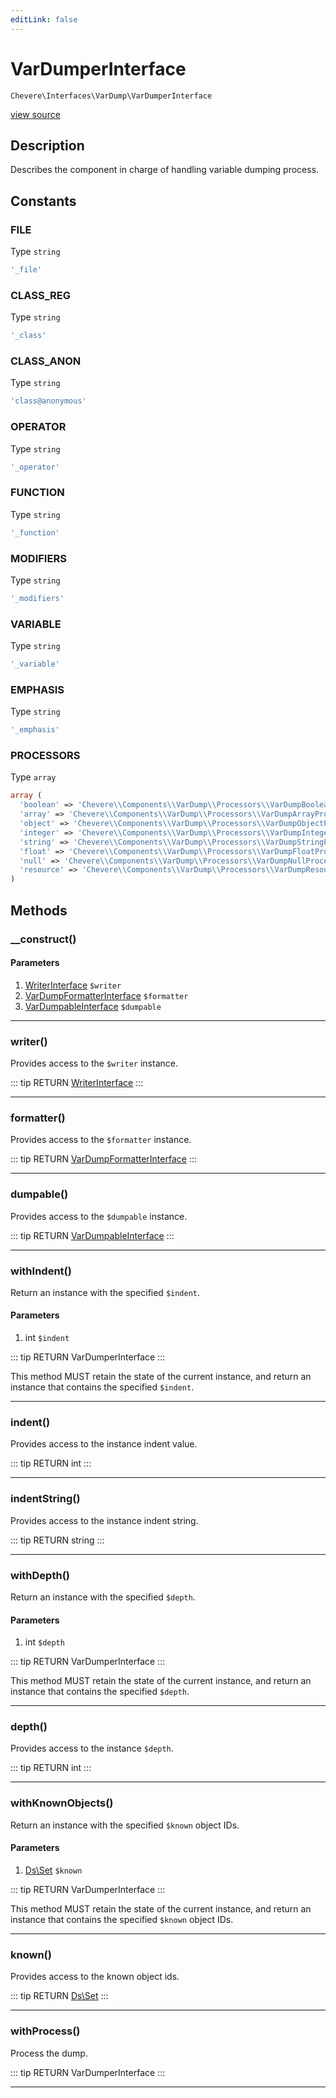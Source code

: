 ```yaml
---
editLink: false
---
```


# VarDumperInterface

`Chevere\Interfaces\VarDump\VarDumperInterface`

[view source](https://github.com/chevere/chevere/blob/master/src/Chevere/Interfaces/VarDump/VarDumperInterface.php)

## Description

Describes the component in charge of handling variable dumping process.

## Constants

### FILE

Type `string`

```php
'_file'
```

### CLASS_REG

Type `string`

```php
'_class'
```

### CLASS_ANON

Type `string`

```php
'class@anonymous'
```

### OPERATOR

Type `string`

```php
'_operator'
```

### FUNCTION

Type `string`

```php
'_function'
```

### MODIFIERS

Type `string`

```php
'_modifiers'
```

### VARIABLE

Type `string`

```php
'_variable'
```

### EMPHASIS

Type `string`

```php
'_emphasis'
```

### PROCESSORS

Type `array`

```php
array (
  'boolean' => 'Chevere\\Components\\VarDump\\Processors\\VarDumpBooleanProcessor',
  'array' => 'Chevere\\Components\\VarDump\\Processors\\VarDumpArrayProcessor',
  'object' => 'Chevere\\Components\\VarDump\\Processors\\VarDumpObjectProcessor',
  'integer' => 'Chevere\\Components\\VarDump\\Processors\\VarDumpIntegerProcessor',
  'string' => 'Chevere\\Components\\VarDump\\Processors\\VarDumpStringProcessor',
  'float' => 'Chevere\\Components\\VarDump\\Processors\\VarDumpFloatProcessor',
  'null' => 'Chevere\\Components\\VarDump\\Processors\\VarDumpNullProcessor',
  'resource' => 'Chevere\\Components\\VarDump\\Processors\\VarDumpResourceProcessor',
)
```

## Methods

### __construct()

#### Parameters

1. [WriterInterface](../Writer/WriterInterface.md) `$writer`
2. [VarDumpFormatterInterface](./VarDumpFormatterInterface.md) `$formatter`
3. [VarDumpableInterface](./VarDumpableInterface.md) `$dumpable`

---

### writer()

Provides access to the `$writer` instance.

::: tip RETURN
[WriterInterface](../Writer/WriterInterface.md)
:::

---

### formatter()

Provides access to the `$formatter` instance.

::: tip RETURN
[VarDumpFormatterInterface](./VarDumpFormatterInterface.md)
:::

---

### dumpable()

Provides access to the `$dumpable` instance.

::: tip RETURN
[VarDumpableInterface](./VarDumpableInterface.md)
:::

---

### withIndent()

Return an instance with the specified `$indent`.

#### Parameters

1. int `$indent`

::: tip RETURN
VarDumperInterface
:::

This method MUST retain the state of the current instance, and return
an instance that contains the specified `$indent`.

---

### indent()

Provides access to the instance indent value.

::: tip RETURN
int
:::

---

### indentString()

Provides access to the instance indent string.

::: tip RETURN
string
:::

---

### withDepth()

Return an instance with the specified `$depth`.

#### Parameters

1. int `$depth`

::: tip RETURN
VarDumperInterface
:::

This method MUST retain the state of the current instance, and return
an instance that contains the specified `$depth`.

---

### depth()

Provides access to the instance `$depth`.

::: tip RETURN
int
:::

---

### withKnownObjects()

Return an instance with the specified `$known` object IDs.

#### Parameters

1. [Ds\Set](https://www.php.net/manual/class.ds\set) `$known`

::: tip RETURN
VarDumperInterface
:::

This method MUST retain the state of the current instance, and return
an instance that contains the specified `$known` object IDs.

---

### known()

Provides access to the known object ids.

::: tip RETURN
[Ds\Set](https://www.php.net/manual/class.ds\set)
:::

---

### withProcess()

Process the dump.

::: tip RETURN
VarDumperInterface
:::

---
